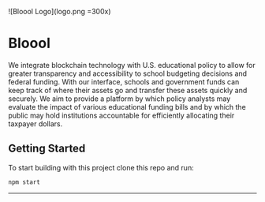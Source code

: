 ![Bloool Logo](logo.png =300x)

# Bloool

We integrate blockchain technology with U.S. educational policy to allow for greater transparency and accessibility to school budgeting decisions and federal funding. With our interface, schools and government funds can keep track of where their assets go and transfer these assets quickly and securely. We aim to provide a platform by which policy analysts may evaluate the impact of various educational funding bills and by which the public may hold institutions accountable for efficiently allocating their taxpayer dollars.

## Getting Started

To start building with this project clone this repo and run:

```bash
npm start
```
---
